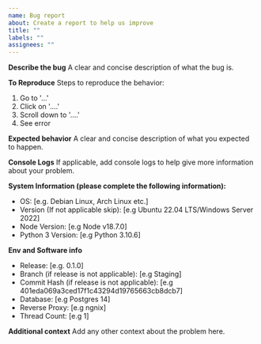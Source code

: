 ```yaml
---
name: Bug report
about: Create a report to help us improve
title: ""
labels: ""
assignees: ""
---
```


**Describe the bug**
A clear and concise description of what the bug is.

**To Reproduce**
Steps to reproduce the behavior:

1. Go to '...'
2. Click on '....'
3. Scroll down to '....'
4. See error

**Expected behavior**
A clear and concise description of what you expected to happen.

**Console Logs**
If applicable, add console logs to help give more information about your problem.

**System Information (please complete the following information):**

-   OS: [e.g. Debian Linux, Arch Linux etc.]
-   Version (If not applicable skip): [e.g Ubuntu 22.04 LTS/Windows Server 2022]
-   Node Version: [e.g Node v18.7.0]
-   Python 3 Version: [e.g Python 3.10.6]

**Env and Software info**

-   Release: [e.g. 0.1.0]
-   Branch (if release is not applicable): [e.g Staging]
-   Commit Hash (if release is not applicable): [e.g 401eda069a3ced17f1c43294d19765663cb8dcb7]
-   Database: [e.g Postgres 14]
-   Reverse Proxy: [e.g ngnix]
-   Thread Count: [e.g 1]

**Additional context**
Add any other context about the problem here.
